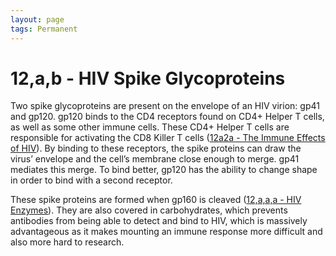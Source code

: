 ```yaml
---
layout: page
tags: Permanent 
---
```


# 12,a,b - HIV Spike Glycoproteins

Two spike glycoproteins are present on the envelope of an HIV virion: gp41 and gp120. gp120 binds to the CD4 receptors found on CD4+ Helper T cells, as well as some other immune cells. These CD4+ Helper T cells are responsible for activating the CD8 Killer T cells ([12a2a - The Immune Effects of HIV](12a2a%20-%20The%20Immune%20Effects%20of%20HIV.md)). By binding to these receptors, the spike proteins can draw the virus’ envelope and the cell’s membrane close enough to merge. gp41 mediates this merge. To bind better, gp120 has the ability to change shape in order to bind with a second receptor.

These spike proteins are formed when gp160 is cleaved ([12,a,a,a - HIV Enzymes](12,a,a,a%20-%20HIV%20Enzymes)). They are also covered in carbohydrates, which prevents antibodies from being able to detect and bind to HIV, which is massively advantageous as it makes mounting an immune response more difficult and also more hard to research.